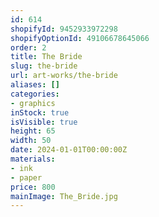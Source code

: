 ```yaml
---
id: 614
shopifyId: 9452933972298
shopifyOptionId: 49106678645066
order: 2
title: The Bride
slug: the-bride
url: art-works/the-bride
aliases: []
categories:
- graphics
inStock: true
isVisible: true
height: 65
width: 50
date: 2024-01-01T00:00:00Z
materials:
- ink
- paper
price: 800
mainImage: The_Bride.jpg
---
```

